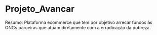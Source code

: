 # Projeto_Avancar
Resumo: Plataforma ecommerce que tem por objetivo arrecar fundos às ONGs parceiras que atuam diretamente com a erradicação da pobreza.
